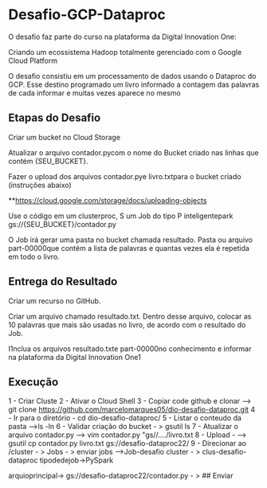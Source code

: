 # Desafio-GCP-Dataproc

O desafio faz parte do curso na plataforma da Digital Innovation One:

Criando um ecossistema Hadoop totalmente gerenciado com o Google Cloud Platform

O desafio consistiu em um processamento de dados usando o Dataproc do GCP. Esse destino programado um livro informado a contagem das palavras de cada informar e muitas vezes aparece no mesmo 

## Etapas  do  Desafio
Criar um bucket no Cloud Storage 

Atualizar o arquivo contador.pycom o nome do Bucket criado nas linhas que contém {SEU_BUCKET}. 

Fazer o upload dos arquivos contador.pye livro.txtpara o bucket criado (instruções abaixo)

**https://cloud.google.com/storage/docs/uploading-objects

Use o código em um clusterproc, S um Job do tipo P inteligentepark gs://{SEU_BUCKET}/contador.py

O Job irá gerar uma pasta no bucket chamada resultado. Pasta ou arquivo part-00000que contém a lista de palavras e quantas vezes ela é repetida em todo o livro.

## Entrega  do Resultado
Criar um recurso no GitHub.

Criar um arquivo chamado resultado.txt. Dentro desse arquivo, colocar as 10 palavras que mais são usadas no livro, de acordo com o resultado do Job.

I1nclua os arquivos resultado.txte part-00000no conhecimento e informar na plataforma da Digital Innovation One1

## Execução
1 - Criar Cluste
2 - Ativar o Cloud  Shell
3 - Copiar code github e clonar --> git clone  https://github.com/marcelomarques05/dio-desafio-dataproc.git
4 - Ir para o diretório - cd dio-desafio-dataproc/ 
5 - Listar o conteudo da pasta -->ls -ln
6 - Validar criação do bucket - > gsutil ls
7 - Atualizar o arquivo contador.py  --> vim contador.py
"gs//..../livro.txt
8 - Upload - --> gsutil cp contador.py livro.txt gs://desafio-dataproc22/
9 -  Direcionar ao /cluster - > Jobs - > enviar jobs -->Job-desafio
cluster - > clus-desafio-dataproc
tipodedejob->PySpark

arquioprincipal-> gs://desafio-dataproc22/contador.py - > ## Enviar
